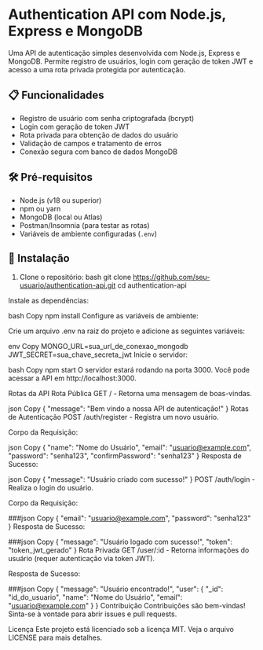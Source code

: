 # Authentication API com Node.js, Express e MongoDB

Uma API de autenticação simples desenvolvida com Node.js, Express e MongoDB. Permite registro de usuários, login com geração de token JWT e acesso a uma rota privada protegida por autenticação.

## 📋 Funcionalidades

- Registro de usuário com senha criptografada (bcrypt)
- Login com geração de token JWT
- Rota privada para obtenção de dados do usuário
- Validação de campos e tratamento de erros
- Conexão segura com banco de dados MongoDB

## 🛠️ Pré-requisitos

- Node.js (v18 ou superior)
- npm ou yarn
- MongoDB (local ou Atlas)
- Postman/Insomnia (para testar as rotas)
- Variáveis de ambiente configuradas (`.env`)

## 🔧 Instalação

1. Clone o repositório:
bash
git clone https://github.com/seu-usuario/authentication-api.git
cd authentication-api

Instale as dependências:

bash
Copy
npm install
Configure as variáveis de ambiente:

Crie um arquivo .env na raiz do projeto e adicione as seguintes variáveis:

env
Copy
MONGO_URL=sua_url_de_conexao_mongodb
JWT_SECRET=sua_chave_secreta_jwt
Inicie o servidor:

bash
Copy
npm start
O servidor estará rodando na porta 3000. Você pode acessar a API em http://localhost:3000.

Rotas da API
Rota Pública
GET / - Retorna uma mensagem de boas-vindas.

json
Copy
{
  "message": "Bem vindo a nossa API de autenticação!"
}
Rotas de Autenticação
POST /auth/register - Registra um novo usuário.

Corpo da Requisição:

json
Copy
{
  "name": "Nome do Usuário",
  "email": "usuario@example.com",
  "password": "senha123",
  "confirmPassword": "senha123"
}
Resposta de Sucesso:

json
Copy
{
  "message": "Usuário criado com sucesso!"
}
POST /auth/login - Realiza o login do usuário.

Corpo da Requisição:

###json
Copy
{
  "email": "usuario@example.com",
  "password": "senha123"
}
Resposta de Sucesso:

###json
Copy
{
  "message": "Usuário logado com sucesso!",
  "token": "token_jwt_gerado"
}
Rota Privada
GET /user/:id - Retorna informações do usuário (requer autenticação via token JWT).

Resposta de Sucesso:

###json
Copy
{
  "message": "Usuário encontrado!",
  "user": {
    "_id": "id_do_usuario",
    "name": "Nome do Usuário",
    "email": "usuario@example.com"
  }
}
Contribuição
Contribuições são bem-vindas! Sinta-se à vontade para abrir issues e pull requests.

Licença
Este projeto está licenciado sob a licença MIT. Veja o arquivo LICENSE para mais detalhes.
